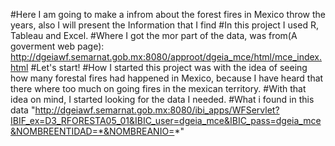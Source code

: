 #Here I am going to make a infrom about the forest fires in Mexico throw the years, also I will present the Information that I find 
#In this project I used R, Tableau and Excel.
#Where I got the mor part of the data, was from(A goverment web page): http://dgeiawf.semarnat.gob.mx:8080/approot/dgeia_mce/html/mce_index.html 
#Let's start!
#How I started this project was with the idea of seeing how many forestal fires had happened in Mexico, because I have heard that there where too much on going fires in the mexican territory.
#With that idea on mind, I started looking for the data I needed.
#What i found in this data "http://dgeiawf.semarnat.gob.mx:8080/ibi_apps/WFServlet?IBIF_ex=D3_RFORESTA05_01&IBIC_user=dgeia_mce&IBIC_pass=dgeia_mce&NOMBREENTIDAD=*&NOMBREANIO=*"


